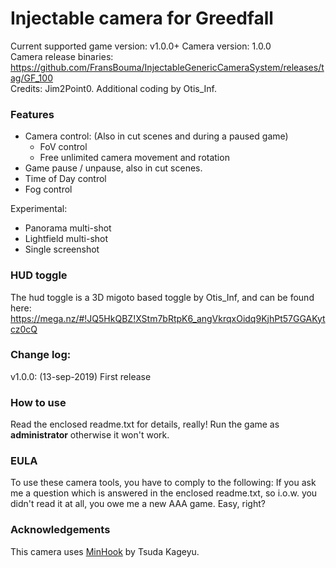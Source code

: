 Injectable camera for Greedfall
============================

Current supported game version: v1.0.0+
Camera version: 1.0.0  
Camera release binaries: https://github.com/FransBouma/InjectableGenericCameraSystem/releases/tag/GF_100  
Credits: Jim2Point0. Additional coding by Otis_Inf. 

### Features

- Camera control: (Also in cut scenes and during a paused game)
	- FoV control
	- Free unlimited camera movement and rotation 
- Game pause / unpause, also in cut scenes. 
- Time of Day control
- Fog control

Experimental:
- Panorama multi-shot
- Lightfield multi-shot
- Single screenshot

### HUD toggle

The hud toggle is a 3D migoto based toggle by Otis_Inf, and can be found here:
https://mega.nz/#!JQ5HkQBZ!XStm7bRtpK6_angVkrqxOidq9KjhPt57GGAKytcz0cQ

### Change log:
v1.0.0: (13-sep-2019) First release

### How to use
Read the enclosed readme.txt for details, really! Run the game as **administrator** otherwise it won't work.

### EULA
To use these camera tools, you have to comply to the following:
If you ask me a question which is answered in the enclosed readme.txt, so i.o.w. you didn't read it at all, 
you owe me a new AAA game. Easy, right? 

### Acknowledgements
This camera uses [MinHook](https://github.com/TsudaKageyu/minhook) by Tsuda Kageyu.
